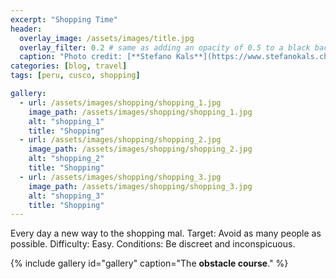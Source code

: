 ```yaml
---
excerpt: "Shopping Time"
header:
  overlay_image: /assets/images/title.jpg
  overlay_filter: 0.2 # same as adding an opacity of 0.5 to a black background
  caption: "Photo credit: [**Stefano Kals**](https://www.stefanokals.ch)"
categories: [blog, travel]
tags: [peru, cusco, shopping]

gallery:
  - url: /assets/images/shopping/shopping_1.jpg
    image_path: /assets/images/shopping/shopping_1.jpg
    alt: "shopping_1"
    title: "Shopping"
  - url: /assets/images/shopping/shopping_2.jpg
    image_path: /assets/images/shopping/shopping_2.jpg
    alt: "shopping_2"
    title: "Shopping"
  - url: /assets/images/shopping/shopping_3.jpg
    image_path: /assets/images/shopping/shopping_3.jpg
    alt: "shopping_3"
    title: "Shopping"
---
```


Every day a new way to the shopping mal. Target: Avoid as many people as possible. Difficulty: Easy. Conditions: Be discreet and inconspicuous.

{% include gallery id="gallery" caption="The **obstacle course**." %}